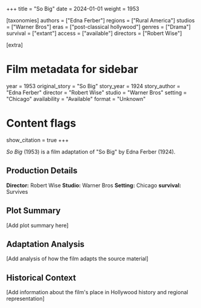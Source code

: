 +++
title = "So Big"
date = 2024-01-01
weight = 1953

[taxonomies]
authors = ["Edna Ferber"]
regions = ["Rural America"]
studios = ["Warner Bros"]
eras = ["post-classical hollywood"]
genres = ["Drama"]
survival = ["extant"]
access = ["available"]
directors = ["Robert Wise"]

[extra]
# Film metadata for sidebar
year = 1953
original_story = "So Big"
story_year = 1924
story_author = "Edna Ferber"
director = "Robert Wise"
studio = "Warner Bros"
setting = "Chicago"
availability = "Available"
format = "Unknown"

# Content flags
show_citation = true
+++

*So Big* (1953) is a film adaptation of "So Big" by Edna Ferber (1924).

## Production Details

**Director:** Robert Wise
**Studio:** Warner Bros
**Setting:** Chicago
**survival:** Survives

## Plot Summary

[Add plot summary here]

## Adaptation Analysis

[Add analysis of how the film adapts the source material]

## Historical Context

[Add information about the film's place in Hollywood history and regional representation]